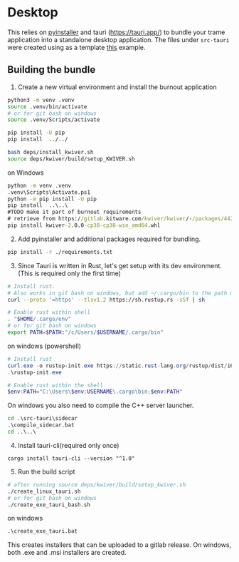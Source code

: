 # Desktop

This relies on [pyinstaller](https://pyinstaller.org/en/stable/) and tauri (https://tauri.app/) to bundle your trame application into a standalone desktop application.
The files under `src-tauri` were created using as a template [this](https://github.com/Kitware/trame-tauri/tree/c27d437d4d1f1840ecf4373ce5fe726f1e7dd707/examples/01_tauri_ws/src-tauri) example.

## Building the bundle

1. Create a new virtual environment and install the burnout application

```bash
python3 -m venv .venv
source .venv/bin/activate
# or for git bash on windows
source .venv/Scripts/activate

pip install -U pip
pip install  ../../

bash deps/install_kwiver.sh
source deps/kwiver/build/setup_KWIVER.sh
```

on Windows

```cmd
python -m venv .venv
.venv\Scripts\Activate.ps1
python -m pip install -U pip
pip install  ..\..\
#TODO make it part of burnout requirements
# retrieve from https://gitlab.kitware.com/kwiver/kwiver/-/packages/442 or the latest package available.
pip install kwiver-2.0.0-cp38-cp38-win_amd64.whl
```

2. Add pyinstaller and additional packages required for bundling.

```bash
pip install -r ./requirements.txt
```

3. Since Tauri is written in Rust, let's get setup with its dev environment.
   (This is required only the first time)

```bash
# Install rust.
# Also works in git bash on windows, but add ~/.cargo/bin to the path manually.
curl --proto '=https' --tlsv1.2 https://sh.rustup.rs -sSf | sh

# Enable rust within shell
. "$HOME/.cargo/env"
# or for git bash on windows
export PATH=$PATH:"/c/Users/$USERNAME/.cargo/bin"
```

on windows (powershell)

```powershell
# Install rust
curl.exe -o rustup-init.exe https://static.rust-lang.org/rustup/dist/i686-pc-windows-gnu/rustup-init.exe
.\rustup-init.exe

# Enable rust within the shell
$env:PATH="C:\Users\$env:USERNAME\.cargo\bin;$env:PATH"
```

On windows you also need to compile the C++ server launcher.

```cmd
cd .\src-tauri\sidecar
.\compile_sidecar.bat
cd ..\..\
```

4. Install tauri-cli(required only once)

```
cargo install tauri-cli --version "^1.0"
```

5. Run the build script

```bash
# after running source deps/kwiver/build/setup_kwiver.sh
./create_linux_tauri.sh
# or for git bash on windows
./create_exe_tauri_bash.sh
```

on windows

```cmd
.\create_exe_tauri.bat
```

This creates installers that can be uploaded to a gitlab release. On windows, both .exe and .msi installers are created.
